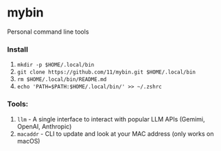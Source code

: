 # mybin

Personal command line tools 

### Install
1. `mkdir -p $HOME/.local/bin`
2. `git clone https://github.com/11/mybin.git $HOME/.local/bin`
3. `rm $HOME/.local/bin/README.md`
4. `echo 'PATH=$PATH:$HOME/.local/bin/' >> ~/.zshrc`

### Tools:
1. `llm` - A single interface to interact with popular LLM APIs (Gemimi, OpenAI, Anthropic)
2. `macaddr` - CLI to update and look at your MAC address (only works on macOS)
